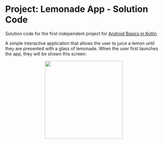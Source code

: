 Project: Lemonade App - Solution Code
==================================

Solution code for the first independent project for [Android Basics in Kotlin](https://developer.android.com/courses/android-basics-kotlin/course)

A simple interactive application that allows the user to juice a lemon until they are presented with a glass of lemonade. 
When the user first launches the app, they will be shown this screen: 
<br>
<p align="center">
  <img src="https://user-images.githubusercontent.com/57158277/168938527-ad2189a5-62ff-4968-b6a7-d8b507f50618.png" width="250"/>
</p>



  

